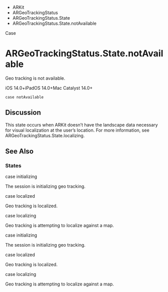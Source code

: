 

- ARKit
- ARGeoTrackingStatus
- ARGeoTrackingStatus.State
-  ARGeoTrackingStatus.State.notAvailable 

Case

# ARGeoTrackingStatus.State.notAvailable

Geo tracking is not available.

iOS 14.0+iPadOS 14.0+Mac Catalyst 14.0+

``` source
case notAvailable
```

## Discussion

This state occurs when ARKit doesn’t have the landscape data necessary for visual localization at the user’s location. For more information, see ARGeoTrackingStatus.State.localizing.

## See Also

### States

case initializing

The session is initializing geo tracking.

case localized

Geo tracking is localized.

case localizing

Geo tracking is attempting to localize against a map.

case initializing

The session is initializing geo tracking.

case localized

Geo tracking is localized.

case localizing

Geo tracking is attempting to localize against a map.

